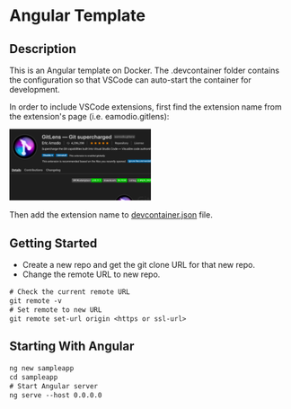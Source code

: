 # Angular Template

## Description

This is an Angular template on Docker. The .devcontainer folder contains the configuration so that VSCode can auto-start the container for development.

In order to include VSCode extensions, first find the extension name from the extension's page (i.e. eamodio.gitlens):

<img src="images/gitlens-page.png" width="50%">

Then add the extension name to <a href=".devcontainer/devcontainer.json">devcontainer.json</a> file.

## Getting Started

* Create a new repo and get the git clone URL for that new repo.
* Change the remote URL to new repo.

```
# Check the current remote URL
git remote -v
# Set remote to new URL
git remote set-url origin <https or ssl-url>
```

## Starting With Angular

```
ng new sampleapp
cd sampleapp
# Start Angular server
ng serve --host 0.0.0.0
```